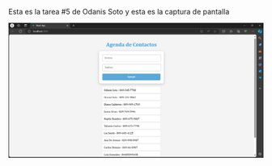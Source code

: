 Esta es la tarea #5 de Odanis Soto y esta es la captura de pantalla

![Mi captura de pantalla](agenda5.png)
